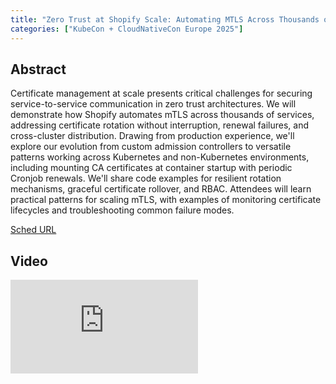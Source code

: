 ```yaml
---
title: "Zero Trust at Shopify Scale: Automating MTLS Across Thousands of Services - Dani Santos & Michelle Mali, Shopify"
categories: ["KubeCon + CloudNativeCon Europe 2025"]
---
```


## Abstract

Certificate management at scale presents critical challenges for securing service-to-service communication in zero trust architectures. We will demonstrate how Shopify automates mTLS across thousands of services, addressing certificate rotation without interruption, renewal failures, and cross-cluster distribution. Drawing from production experience, we'll explore our evolution from custom admission controllers to versatile patterns working across Kubernetes and non-Kubernetes environments, including mounting CA certificates at container startup with periodic Cronjob renewals. We'll share code examples for resilient rotation mechanisms, graceful certificate rollover, and RBAC. Attendees will learn practical patterns for scaling mTLS, with examples of monitoring certificate lifecycles and troubleshooting common failure modes.

[Sched URL](https://kccnceu2025.sched.com/event/9f16db022a3ec265e87ba5586aa2da1f)

## Video

<iframe src="https://www.youtube.com/embed/T-nN86wTebM" frameborder="0" allow="accelerometer; autoplay; encrypted-media; gyroscope; picture-in-picture" allowfullscreen></iframe>
